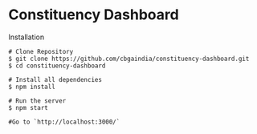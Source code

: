 # Constituency Dashboard

Installation

```
# Clone Repository
$ git clone https://github.com/cbgaindia/constituency-dashboard.git
$ cd constituency-dashboard

# Install all dependencies
$ npm install

# Run the server
$ npm start

#Go to `http://localhost:3000/` 

```
